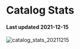 # Catalog Stats

#### Last updated 2021-12-15

![catalog_stats_20211215](https://user-images.githubusercontent.com/6677629/146149978-46e4d9c3-5545-415c-8d2a-4e5d64830c78.PNG)
